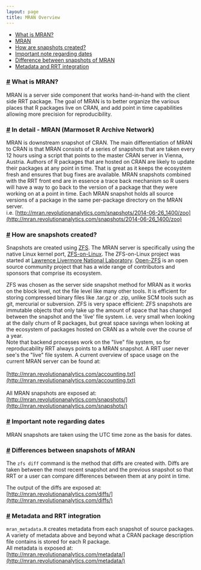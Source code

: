 ```yaml
---
layout: page
title: MRAN Overview
---
```


* [What is MRAN?](#whatismran)
* [MRAN](#indetail)
* [How are snapshots created?](#snapshots)
* [Important note regarding dates](#dates)
* [Difference between snapshots of MRAN](#diffsnaps)
* [Metadata and RRT integration](#metadatarrt)

### <a href="#whatismran" name="whatismran">#</a> What is MRAN?
MRAN is a server side component that works hand-in-hand with the client side
RRT package.
The goal of MRAN is to better organize the various places that R packages
live on CRAN, and add point in time capabilities allowing more precision for reproducibility.

### <a href="#indetail" name="indetail">#</a> In detail - MRAN (Marmoset R Archive Network)
MRAN is downstream snapshot of CRAN. The main differentiation of MRAN to CRAN
is that MRAN consists of a series of snapshots that are taken every 12 hours 
using a script that points to the master CRAN server in Vienna, Austria.
Authors of R packages that are hosted on CRAN are likely to update their packages at any point in time.
That is great as it keeps the ecosystem fresh and ensures that bug fixes are available. MRAN snapshots
combined with the RRT front end are in essence a trace back mechanism so R users will have a way to go
back to the version of a package that they were working on at a point in time. 
Each MRAN snapshot holds all source versions of a package in the same
per-package directory on the MRAN server.  
i.e. [http://mran.revolutionanalytics.com/snapshots/2014-06-26_1400/zoo](http://mran.revolutionanalytics.com/snapshots/2014-06-26_1400/zoo)

### <a href="#snapshots" name="snapshots">#</a> How are snapshots created?
Snapshots are created using [ZFS](http://open-zfs.org/wiki/Main_Page).
The MRAN server is specifically using the native Linux kernel port, [ZFS-on-Linux](http://zfsonlinux.org/).
The ZFS-on-Linux project was started at [Lawrence Livermore National Laboratory](https://www.llnl.gov/).
[Open-ZFS](http://open-zfs.org/wiki/Main_Page) is an open source community project that 
has a wide range of contributors and sponsors that comprise its ecosystem.

ZFS was chosen as the server side snapshot method for MRAN as it works on the block level,
not the file level like many other tools. It is efficient for storing compressed binary
files like .tar.gz or .zip, unlike SCM tools such as git, mercurial or subversion.
ZFS is very space efficient: ZFS snapshots are immutable objects that only take up the amount of
space that has changed between the snapshot and the 'live' file system. i.e.
very small when looking at the daily churn of R packages, but great space
savings when looking at the ecosystem of packages hosted on CRAN as a whole
over the course of a year.  
Note that backend processes work on the "live" file system, so for reproducability RRT always 
points to a MRAN snapshot. A RRT user never see's the "live" file system.
A current overview of space usage on the current MRAN server can be found at:  
<br/>
[http://mran.revolutionanalytics.com/accounting.txt](http://mran.revolutionanalytics.com/accounting.txt)  
<br/>
All MRAN snapshots are exposed at:  
[http://mran.revolutionanalytics.com/snapshots/](http://mran.revolutionanalytics.com/snapshots/)


### <a href="#dates" name="dates">#</a> Important note regarding dates
MRAN snapshots are taken using the UTC time zone as the basis for dates.


### <a href="#diffsnaps" name="diffsnaps">#</a> Differences between snapshots of MRAN

The `zfs diff` command is the method that diffs are created with.
Diffs are taken between the most recent snapshot and the previous
snapshot so that RRT or a user can compare differences between them
at any point in time.

The output of the diffs are exposed at:  
[http://mran.revolutionanalytics.com/diffs/](http://mran.revolutionanalytics.com/diffs/)

### <a href="#metadatarrt" name="metadatarrt">#</a> Metadata and RRT integration

`mran_metadata.R` creates metadata from each snapshot of source packages.
A variety of metadata above and beyond what a CRAN package description file contains is stored for each R package.  
All metadata is exposed at:  
[http://mran.revolutionanalytics.com/metadata/](http://mran.revolutionanalytics.com/metadata/)
